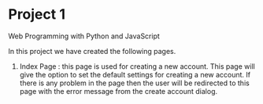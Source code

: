 # Project 1

Web Programming with Python and JavaScript


In this project we have created the following pages.

1) Index Page : this page is used for creating a new account. This page will give the option to set the default settings for creating a new account. If there is any problem in the page then the user will be redirected to this page with the error message from the create account dialog.

